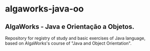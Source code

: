 # algaworks-java-oo
## AlgaWorks - Java e Orientação a Objetos.
Repository for registry of study and basic exercises of Java language, based on AlgaWorks's course of "Java and Object Orientation".
